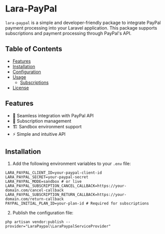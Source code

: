# **Lara-PayPal**

`lara-paypal` is a simple and developer-friendly package to integrate PayPal payment processing into your Laravel application. This package supports subscriptions and payment processing through PayPal's API.

## **Table of Contents**
- [Features](#features)
- [Installation](#installation)
- [Configuration](#configuration)
- [Usage](#usage)
  - [Subscriptions](#subscriptions)
- [License](#license)

## **Features**
- 🔌 Seamless integration with PayPal API
- 🔄 Subscription management
- 🏗️ Sandbox environment support
- ⚡ Simple and intuitive API

## **Installation**

1. Add the following environment variables to your `.env` file:
``` 
LARA_PAYPAL_CLIENT_ID=your-paypal-client-id
LARA_PAYPAL_SECRET=your-paypal-secret
LARA_PAYPAL_MODE=sandbox # or live
LARA_PAYPAL_SUBSCRIPTION_CANCEL_CALLBACK=https://your-domain.com/cancel-callback
LARA_PAYPAL_SUBSCRIPTION_RETURN_CALLBACK=https://your-domain.com/return-callback
PAYPAL_INITIAL_PLAN_ID=your-plan-id # Required for subscriptions
```

2. Publish the configuration file:
```
php artisan vendor:publish --provider="LaraPaypal\LaraPaypalServiceProvider"
```
